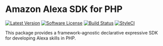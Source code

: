 # Amazon Alexa SDK for PHP

[![Latest Version](https://img.shields.io/github/release/skollro/alexa-php-sdk.svg?style=flat-square)](https://github.com/skollro/alexa-php-sdk/releases)
[![Software License](https://img.shields.io/badge/license-MIT-brightgreen.svg?style=flat-square)](LICENSE.md)
[![Build Status](https://img.shields.io/travis/skollro/alexa-php-sdk/master.svg?style=flat-square)](https://travis-ci.org/skollro/alexa-php-sdk)
[![StyleCI](https://styleci.io/repos/159875033/shield)](https://styleci.io/repos/159875033)

This package provides a framework-agnostic declarative expressive SDK for developing Alexa skills in PHP.
